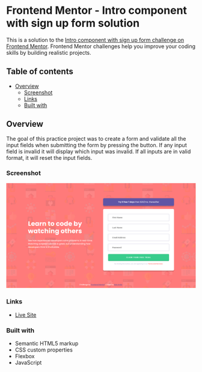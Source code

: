 # Frontend Mentor - Intro component with sign up form solution

This is a solution to the [Intro component with sign up form challenge on Frontend Mentor](https://www.frontendmentor.io/challenges/intro-component-with-signup-form-5cf91bd49edda32581d28fd1). Frontend Mentor challenges help you improve your coding skills by building realistic projects. 

## Table of contents

- [Overview](#overview)
  - [Screenshot](#screenshot)
  - [Links](#links)
  - [Built with](#built-with)

## Overview
The goal of this practice project was to create a form and validate all the input fields when submitting the form by pressing the button. If any input field is invalid it will display which input was invalid. If all inputs are in valid format, it will reset the input fields.

### Screenshot

![](./screenshot.png)

### Links

- [Live Site](https://rokandic.github.io/practice-FM-intro-with-signup-form/)

### Built with

- Semantic HTML5 markup
- CSS custom properties 
- Flexbox
- JavaScript